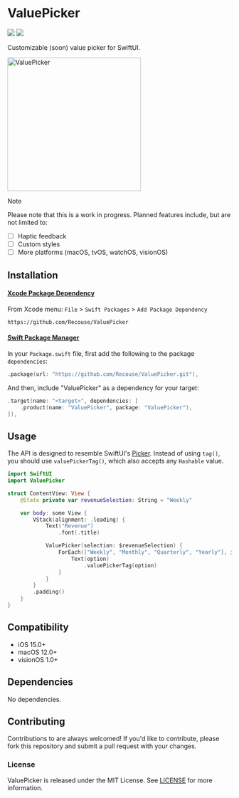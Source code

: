 # ValuePicker

[![](https://img.shields.io/endpoint?url=https%3A%2F%2Fswiftpackageindex.com%2Fapi%2Fpackages%2FRecouse%2FValuePicker%2Fbadge%3Ftype%3Dplatforms)](https://swiftpackageindex.com/Recouse/ValuePicker)
[![](https://img.shields.io/endpoint?url=https%3A%2F%2Fswiftpackageindex.com%2Fapi%2Fpackages%2FRecouse%2FValuePicker%2Fbadge%3Ftype%3Dswift-versions)](https://swiftpackageindex.com/Recouse/ValuePicker)

Customizable (soon) value picker for SwiftUI.

<img width="300" src="https://github.com/user-attachments/assets/91525082-f9c1-4539-9382-47a044b8a819" alt="ValuePicker" />

> [!Note]
> Please note that this is a work in progress. Planned features include, but are not limited to:
> - [ ] Haptic feedback
> - [ ] Custom styles
> - [ ] More platforms (macOS, tvOS, watchOS, visionOS)

## Installation

#### [Xcode Package Dependency](https://developer.apple.com/documentation/xcode/adding_package_dependencies_to_your_app)

From Xcode menu: `File` > `Swift Packages` > `Add Package Dependency`

```text
https://github.com/Recouse/ValuePicker
```

#### [Swift Package Manager](https://www.swift.org/documentation/package-manager/)

In your `Package.swift` file, first add the following to the package `dependencies`:

```swift
.package(url: "https://github.com/Recouse/ValuePicker.git"),
```

And then, include "ValuePicker" as a dependency for your target:

```swift
.target(name: "<target>", dependencies: [
    .product(name: "ValuePicker", package: "ValuePicker"),
]),
```

## Usage

The API is designed to resemble SwiftUI's [Picker](https://developer.apple.com/documentation/swiftui/picker). Instead of using `tag()`, you should use `valuePickerTag()`, which also accepts any `Hashable` value.

```swift
import SwiftUI
import ValuePicker

struct ContentView: View {
    @State private var revenueSelection: String = "Weekly"

    var body: some View {
        VStack(alignment: .leading) {
            Text("Revenue")
                .font(.title)

            ValuePicker(selection: $revenueSelection) {
                ForEach(["Weekly", "Monthly", "Quarterly", "Yearly"], id: \.self) { option in
                    Text(option)
                        .valuePickerTag(option)
                }
            }
        }
        .padding()
    }
}
```

## Compatibility
* iOS 15.0+
* macOS 12.0+
* visionOS 1.0+

## Dependencies
No dependencies.

## Contributing
Contributions to are always welcomed! If you'd like to contribute, please fork this repository and 
submit a pull request with your changes.

### License
ValuePicker is released under the MIT License. See [LICENSE](LICENSE) for more information.
